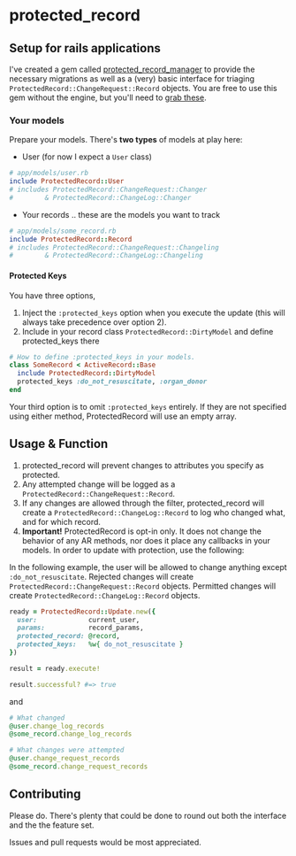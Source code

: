 # protected_record

## Setup for rails applications

I've created a gem called [protected_record_manager](https://github.com/rthbound/protected_record_manager)
to provide the necessary migrations as well as a (very) basic interface
for triaging `ProtectedRecord::ChangeRequest::Record` objects.
You are free to use this gem without the engine, but you'll need to
[grab these](https://github.com/rthbound/protected_record_manager/tree/master/db/migrate).

### Your models

Prepare your models.
There's **two types** of models at play here:

* User (for now I expect a `User` class)

```ruby
# app/models/user.rb
include ProtectedRecord::User
# includes ProtectedRecord::ChangeRequest::Changer
#        & ProtectedRecord::ChangeLog::Changer
```
* Your records .. these are the models you want to track

```ruby
# app/models/some_record.rb
include ProtectedRecord::Record
# includes ProtectedRecord::ChangeRequest::Changeling
#        & ProtectedRecord::ChangeLog::Changeling
```

#### Protected Keys

You have three options,

1. Inject the `:protected_keys` option when you execute the update
(this will always take precedence over option 2).
2. Include in your record class `ProtectedRecord::DirtyModel`
and define protected_keys there

```ruby
# How to define :protected_keys in your models.
class SomeRecord < ActiveRecord::Base
  include ProtectedRecord::DirtyModel
  protected_keys :do_not_resuscitate, :organ_donor
end
```

Your third option is to omit `:protected_keys` entirely.
If they are not specified using either method, ProtectedRecord will use an empty array.

## Usage & Function

1. protected_record will prevent changes to attributes you specify as protected.
2. Any attempted change will be logged as a
   `ProtectedRecord::ChangeRequest::Record`.
3. If any changes are allowed through the filter, protected_record
   will create a `ProtectedRecord::ChangeLog::Record` to log who changed what,
   and for which record.
4. **Important!** ProtectedRecord is opt-in only. It does not change the
   behavior of any AR methods, nor does it place any callbacks in your models.
   In order to update with protection, use the following:

In the following example, the user will be allowed to change anything
except `:do_not_resuscitate`. Rejected changes will create
`ProtectedRecord::ChangeRequest::Record` objects. Permitted changes
will create `ProtectedRecord::ChangeLog::Record` objects.

```ruby
ready = ProtectedRecord::Update.new({
  user:             current_user,
  params:           record_params,
  protected_record: @record,
  protected_keys:   %w{ do_not_resuscitate }
})

result = ready.execute!

result.successful? #=> true
```

and

```ruby
# What changed
@user.change_log_records
@some_record.change_log_records

# What changes were attempted
@user.change_request_records
@some_record.change_request_records
```

## Contributing

Please do. There's plenty that could be done to round out both the interface
and the the feature set.

Issues and pull requests would be most appreciated.
